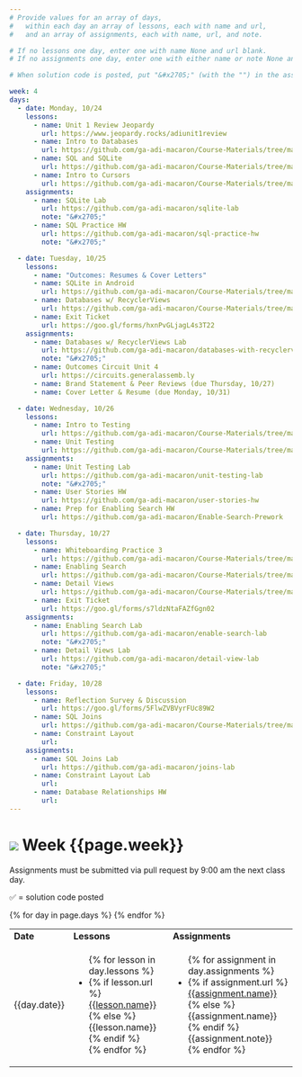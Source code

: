 ```yaml
---
# Provide values for an array of days,
#   within each day an array of lessons, each with name and url,
#   and an array of assignments, each with name, url, and note.

# If no lessons one day, enter one with name None and url blank.
# If no assignments one day, enter one with either name or note None and url blank.

# When solution code is posted, put "&#x2705;" (with the "") in the assignment's note.

week: 4
days:
  - date: Monday, 10/24
    lessons:
      - name: Unit 1 Review Jeopardy
        url: https://www.jeopardy.rocks/adiunit1review
      - name: Intro to Databases
        url: https://github.com/ga-adi-macaron/Course-Materials/tree/master/lessons/databases/databases-intro-lesson
      - name: SQL and SQLite
        url: https://github.com/ga-adi-macaron/Course-Materials/tree/master/lessons/databases/sqlite-lesson
      - name: Intro to Cursors
        url: https://github.com/ga-adi-macaron/Course-Materials/tree/master/lessons/databases/cursors-intro-lesson
    assignments:
      - name: SQLite Lab
        url: https://github.com/ga-adi-macaron/sqlite-lab
        note: "&#x2705;"
      - name: SQL Practice HW
        url: https://github.com/ga-adi-macaron/sql-practice-hw
        note: "&#x2705;"

  - date: Tuesday, 10/25
    lessons:
      - name: "Outcomes: Resumes & Cover Letters"
      - name: SQLite in Android
        url: https://github.com/ga-adi-macaron/Course-Materials/tree/master/lessons/databases/sql-in-android-lesson
      - name: Databases w/ RecyclerViews
        url: https://github.com/ga-adi-macaron/Course-Materials/tree/master/lessons/databases/database-recyclerview-lesson
      - name: Exit Ticket
        url: https://goo.gl/forms/hxnPvGLjagL4s3T22
    assignments:
      - name: Databases w/ RecyclerViews Lab
        url: https://github.com/ga-adi-macaron/databases-with-recyclerview-lab
        note: "&#x2705;"
      - name: Outcomes Circuit Unit 4
        url: https://circuits.generalassemb.ly
      - name: Brand Statement & Peer Reviews (due Thursday, 10/27)
      - name: Cover Letter & Resume (due Monday, 10/31)

  - date: Wednesday, 10/26
    lessons:
      - name: Intro to Testing
        url: https://github.com/ga-adi-macaron/Course-Materials/tree/master/lessons/testing/intro-to-testing
      - name: Unit Testing
        url: https://github.com/ga-adi-macaron/Course-Materials/tree/master/lessons/testing/unit-testing
    assignments:
      - name: Unit Testing Lab
        url: https://github.com/ga-adi-macaron/unit-testing-lab
        note: "&#x2705;"
      - name: User Stories HW
        url: https://github.com/ga-adi-macaron/user-stories-hw
      - name: Prep for Enabling Search HW
        url: https://github.com/ga-adi-macaron/Enable-Search-Prework

  - date: Thursday, 10/27
    lessons:
      - name: Whiteboarding Practice 3
        url: https://github.com/ga-adi-macaron/Course-Materials/tree/master/lessons/computer-science-and-interview-prep/whiteboarding-practice-3
      - name: Enabling Search
        url: https://github.com/ga-adi-macaron/Course-Materials/tree/master/lessons/android-technologies-and-services/enable-search-lesson
      - name: Detail Views
        url: https://github.com/ga-adi-macaron/Course-Materials/tree/master/lessons/databases/detail-view-lesson
      - name: Exit Ticket
        url: https://goo.gl/forms/s7ldzNtaFAZfGgn02
    assignments:
      - name: Enabling Search Lab
        url: https://github.com/ga-adi-macaron/enable-search-lab
        note: "&#x2705;"
      - name: Detail Views Lab
        url: https://github.com/ga-adi-macaron/detail-view-lab
        note: "&#x2705;"

  - date: Friday, 10/28
    lessons:
      - name: Reflection Survey & Discussion
        url: https://goo.gl/forms/5FlwZVBVyrFUc89W2
      - name: SQL Joins
        url: https://github.com/ga-adi-macaron/Course-Materials/tree/master/lessons/databases/joins-lesson
      - name: Constraint Layout
        url:
    assignments:
      - name: SQL Joins Lab
        url: https://github.com/ga-adi-macaron/joins-lab
      - name: Constraint Layout Lab
        url:
      - name: Database Relationships HW
        url:
---
```


# ![](https://ga-dash.s3.amazonaws.com/production/assets/logo-9f88ae6c9c3871690e33280fcf557f33.png) Week {{page.week}}

Assignments must be submitted via pull request by 9:00 am the next class day.

&#x2705; = solution code posted

<table>
<tr><td><b>Date</b></td><td><b>Lessons</b></td><td><b>Assignments</b></td></tr>
{% for day in page.days %}
  <tr>
    <td>{{day.date}}</td>
    <td><ul>{% for lesson in day.lessons %}
      <li>{% if lesson.url %}
        <a href="{{lesson.url}}">{{lesson.name}}</a>
      {% else %}
        {{lesson.name}}
      {% endif %}</li>
    {% endfor %}</ul></td>
    <td><ul>{% for assignment in day.assignments %}
      <li>{% if assignment.url %}
        <a href="{{assignment.url}}">{{assignment.name}}</a>
      {% else %}
        {{assignment.name}}
      {% endif %}{{assignment.note}}</li>
    {% endfor %}</ul></td>
  </tr>
{% endfor %}
</table>
